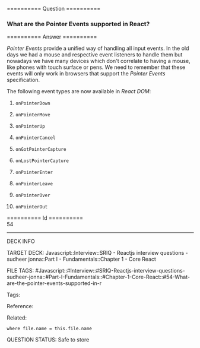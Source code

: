 ========== Question ==========  

### What are the Pointer Events supported in React?  

========== Answer ==========  

_Pointer Events_ provide a unified way of handling all input events. In the old days we had a mouse and respective event listeners to handle them but nowadays we have many devices which don't correlate to having a mouse, like phones with touch surface or pens. We need to remember that these events will only work in browsers that support the _Pointer Events_ specification.

The following event types are now available in _React DOM_:

1. `onPointerDown`

2. `onPointerMove`

3. `onPointerUp`

4. `onPointerCancel`

5. `onGotPointerCapture`

6. `onLostPointerCapture`

7. `onPointerEnter`

8. `onPointerLeave`

9. `onPointerOver`

10. `onPointerOut`

========== Id ==========  
54

---

DECK INFO

TARGET DECK: Javascript::Interview::SRIQ - Reactjs interview questions - sudheer jonna::Part I - Fundamentals::Chapter 1 - Core React

FILE TAGS: #Javascript::#Interview::#SRIQ-Reactjs-interview-questions-sudheer-jonna::#Part-I-Fundamentals::#Chapter-1-Core-React::#54-What-are-the-pointer-events-supported-in-r

Tags:

Reference:

Related:

```dataview
where file.name = this.file.name
```

QUESTION STATUS: Safe to store
